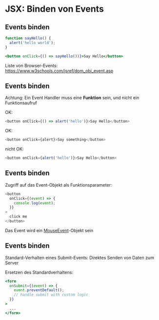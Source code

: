 # JSX: Binden von Events

## Events binden

```jsx
function sayHello() {
  alert('hello world');
}
```

```jsx
<button onClick={() => sayHello())}>Say Hello</button>
```

Liste von Browser-Events:  
https://www.w3schools.com/jsref/dom_obj_event.asp

## Events binden

Achtung: Ein Event Handler muss eine **Funktion** sein, und nicht ein Funktionsaufruf

OK:

```js
<button onClick={() => alert('hello')}>Say Hello</button>
```

OK:

```js
<button onClick={alert}>Say something</button>
```

nicht OK:

```js
<button onClick={alert('hello')}>Say Hello</button>
```

## Events binden

Zugriff auf das Event-Objekt als Funktionsparameter:

```js
<button
  onClick={(event) => {
    console.log(event);
  }}
>
  click me
</button>
```

Das Event wird ein [MouseEvent](https://developer.mozilla.org/en-US/docs/Web/API/MouseEvent)-Objekt sein

## Events binden

Standard-Verhalten eines Submit-Events: Direktes Senden von Daten zum Server

Ersetzen des Standardverhaltens:

```jsx
<form
  onSubmit={(event) => {
    event.preventDefault();
    // handle submit with custom logic
  }}
>
  ...
</form>
```
